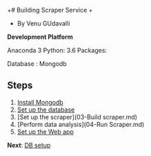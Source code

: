+# Building Scraper Service
+
+ By Venu GUdavalli

**Development Platform**

Anaconda 3
Python: 3.6
  Packages:
          
Database : Mongodb 

## Steps

1. [Install Mongodb](01-Mongodb.md)
1. [Set up the database](02-Environment.md)
1. [Set up the scraper](03-Build scraper.md)
1. [Perform data analysis](04-Run Scraper.md)
1. [Set up the Web app](05-view-data.md)


**Next**: [DB setup](01-Mongodb.md)
